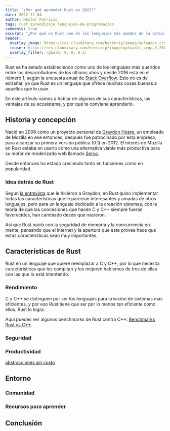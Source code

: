 ```yaml
---
title: "¿Por qué aprender Rust en 2023?"
date: 2022-12-04
author: Héctor Patricio
tags: rust aprendizaje lenguajes-de-programacion
comments: true
excerpt: "¿Por qué es Rust uno de los lenguajes más amados de la actualiad? ¿Te conviene aprenderlo? Vamos a platicar de eso en este artículo."
header:
  overlay_image: https://res.cloudinary.com/hectorip/image/upload/c_crop,h_400,w_1024/v1670303988/DALL_E_2022-12-05_13.19.43_-_rust_on_a_gold_wall_digital_art_illustration_cinematic_m5cplm.png
  teaser: https://res.cloudinary.com/hectorip/image/upload/c_crop,h_200,w_512/v1670303988/DALL_E_2022-12-05_13.19.43_-_rust_on_a_gold_wall_digital_art_illustration_cinematic_m5cplm.png
  overlay_filter: rgba(0, 0, 0, 0.5)
---
```


Rust se ha estado estableciendo como uno de los lenguajes más queridos entre los desarrolladores de los últimos años y desde 2016 está en el número 1, según la encuesta anual de [Stack Overflow](https://insights.stackoverflow.com/survey/2016#technology-most-loved-dreaded-and-wanted). Esto no es de extrañar, ya que Rust es un lenguaje que ofrece muchas cosas buenas a aquellos que lo usan.

En este artículo vamos a hablar de algunas de sus características, las ventajas de su ecosistema, y por qué te conviene aprenderlo.

## Historia y concepción

Nació en 2006 como un proyecto personal de [Graydon Hoare](https://github.com/graydon), un empleado de Mozilla en ese entonces, después fue patrocinado por esta empresa, para alcanzar su primera versión pública (0.1) en 2012. El interés de Mozilla en Rust estaba en usarlo como una alternativa viable más productiva para su motor de renderizado web llamado [Servo](https://servo.org/).

Desde entonces ha estado creciendo tanto en funciones como en popularidad.

### Idea detrás de Rust

Según [la entrevista](https://www.infoq.com/news/2012/08/Interview-Rust/) que le hicieron a Graydon, en Rust quiso implementar todas las características que le parecían interesantes y amadas de otros lenguajes, pero para un lenguaje dedicado a la creación sistemas, con la teoría de que las concesiones que hacen C y C++ siempre fueran favorecidos, han cambiado desde que nacieron.

Así que Rust nació con la seguridad de memoria y la concurrencia en mente, pensando que el internet y la apertura que este provee hace que estas características sean muy importantes.

## Características de Rust

Rust en un lenguaje que quiere reemplazar a C y C++, por lo que necesita características que les compitan y los mejoren hablemos de tres de ellas con las que lo está intentando.

### Rendimiento

C y C++ se distinguen por ser los lenguajes para creación de sistemas más eficientes, y por eso Rust tiene que ser por lo menos tan eficiente como ellos. Rust lo logra.

Aquí puedes ver algunos benchmarks de Rust contra C++: [Benchmarks Rust vs C++](https://programming-language-benchmarks.vercel.app/cpp-vs-rust).

### Seguridad

### Productividad

[abstracciones sin costo](https://boats.gitlab.io/blog/post/zero-cost-abstractions/)

## Entorno

### Comunidad

### Recursos para aprender

## Conclusión
